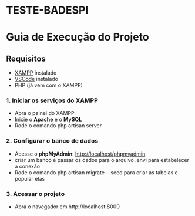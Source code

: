 # TESTE-BADESPI

# Guia de Execução do Projeto

## Requisitos

- [XAMPP](https://www.apachefriends.org/pt_br/index.html) instalado  
- [VSCode](https://code.visualstudio.com/) instalado  
- PHP (já vem com o XAMPP)


### 1. Iniciar os serviços do XAMPP

- Abra o painel do XAMPP  
- Inicie o **Apache** e o **MySQL**
- Rode o comando php artisan server 

### 2. Configurar o banco de dados

- Acesse o **phpMyAdmin**: [http://localhost/phpmyadmin](http://localhost/phpmyadmin)
- criar um banco e passar os dados para o arquivo .envi para estabelecer a conexão
- Rode o comando php artisan migrate --seed para criar as tabelas e popular elas

### 3. Acessar o projeto
- Abra o navegador em http://localhost:8000
